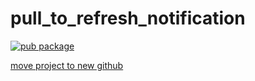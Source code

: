 # pull_to_refresh_notification

[![pub package](https://img.shields.io/pub/v/pull_to_refresh_notification.svg)](https://pub.dartlang.org/packages/pull_to_refresh_notification)

[move project to new github](https://github.com/fluttercandies/pull_to_refresh_notification)
